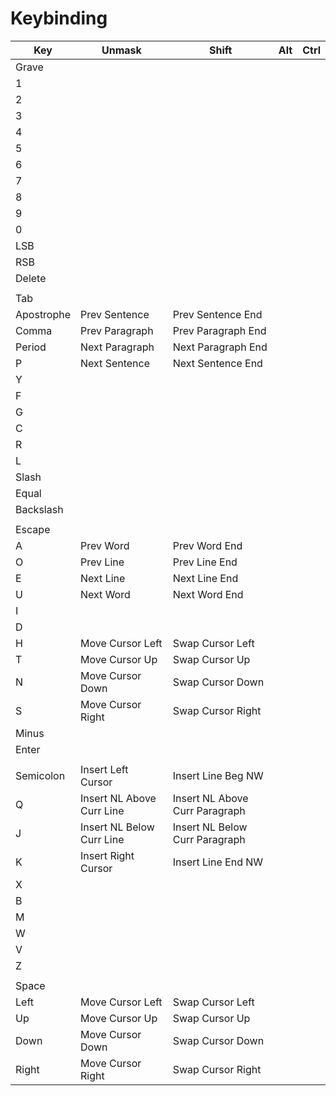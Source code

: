 # Keybinding

| Key        | Unmask                    | Shift                          | Alt | Ctrl |
| --         | --                        | --                             | --  | --   |
| Grave      |                           |                                |     |      |
| 1          |                           |                                |     |      |
| 2          |                           |                                |     |      |
| 3          |                           |                                |     |      |
| 4          |                           |                                |     |      |
| 5          |                           |                                |     |      |
| 6          |                           |                                |     |      |
| 7          |                           |                                |     |      |
| 8          |                           |                                |     |      |
| 9          |                           |                                |     |      |
| 0          |                           |                                |     |      |
| LSB        |                           |                                |     |      |
| RSB        |                           |                                |     |      |
| Delete     |                           |                                |     |      |
|            |                           |                                |     |      |
| Tab        |                           |                                |     |      |
| Apostrophe | Prev Sentence             | Prev Sentence End              |     |      |
| Comma      | Prev Paragraph            | Prev Paragraph End             |     |      |
| Period     | Next Paragraph            | Next Paragraph End             |     |      |
| P          | Next Sentence             | Next Sentence End              |     |      |
| Y          |                           |                                |     |      |
| F          |                           |                                |     |      |
| G          |                           |                                |     |      |
| C          |                           |                                |     |      |
| R          |                           |                                |     |      |
| L          |                           |                                |     |      |
| Slash      |                           |                                |     |      |
| Equal      |                           |                                |     |      |
| Backslash  |                           |                                |     |      |
|            |                           |                                |     |      |
| Escape     |                           |                                |     |      |
| A          | Prev Word                 | Prev Word End                  |     |      |
| O          | Prev Line                 | Prev Line End                  |     |      |
| E          | Next Line                 | Next Line End                  |     |      |
| U          | Next Word                 | Next Word End                  |     |      |
| I          |                           |                                |     |      |
| D          |                           |                                |     |      |
| H          | Move Cursor Left          | Swap Cursor Left               |     |      |
| T          | Move Cursor Up            | Swap Cursor Up                 |     |      |
| N          | Move Cursor Down          | Swap Cursor Down               |     |      |
| S          | Move Cursor Right         | Swap Cursor Right              |     |      |
| Minus      |                           |                                |     |      |
| Enter      |                           |                                |     |      |
|            |                           |                                |     |      |
| Semicolon  | Insert Left Cursor        | Insert Line Beg NW             |     |      |
| Q          | Insert NL Above Curr Line | Insert NL Above Curr Paragraph |     |      |
| J          | Insert NL Below Curr Line | Insert NL Below Curr Paragraph |     |      |
| K          | Insert Right Cursor       | Insert Line End NW             |     |      |
| X          |                           |                                |     |      |
| B          |                           |                                |     |      |
| M          |                           |                                |     |      |
| W          |                           |                                |     |      |
| V          |                           |                                |     |      |
| Z          |                           |                                |     |      |
|            |                           |                                |     |      |
| Space      |                           |                                |     |      |
| Left       | Move Cursor Left          | Swap Cursor Left               |     |      |
| Up         | Move Cursor Up            | Swap Cursor Up                 |     |      |
| Down       | Move Cursor Down          | Swap Cursor Down               |     |      |
| Right      | Move Cursor Right         | Swap Cursor Right              |     |      |
